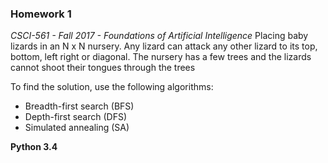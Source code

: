 ### Homework 1

*CSCI-561 - Fall 2017 - Foundations of Artificial Intelligence* 
Placing baby lizards in an N x N nursery. Any lizard can attack any other lizard to its top, bottom, left right or diagonal. The nursery has a few trees and the lizards cannot shoot their tongues through the trees 

To find the solution, use the following algorithms: 
- Breadth-first search (BFS) 
- Depth-first search (DFS) 
- Simulated annealing (SA)

**Python 3.4**
